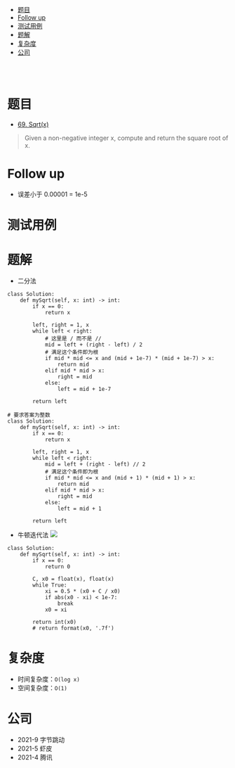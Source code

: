 - [题目](#题目)
- [Follow up](#follow-up)
- [测试用例](#测试用例)
- [题解](#题解)
- [复杂度](#复杂度)
- [公司](#公司)

</br></br>

# 题目
- [69. Sqrt(x)](https://leetcode.com/problems/sqrtx/)
> Given a non-negative integer x, compute and return the square root of x.

# Follow up
- 误差小于 0.00001 = 1e-5

# 测试用例

# 题解
- 二分法
```
class Solution:
    def mySqrt(self, x: int) -> int:
        if x == 0:
            return x
        
        left, right = 1, x
        while left < right:
            # 这里是 / 而不是 //
            mid = left + (right - left) / 2
            # 满足这个条件即为根
            if mid * mid <= x and (mid + 1e-7) * (mid + 1e-7) > x:
                return mid
            elif mid * mid > x:
                right = mid
            else:
                left = mid + 1e-7

        return left

# 要求答案为整数
class Solution:
    def mySqrt(self, x: int) -> int:
        if x == 0:
            return x
        
        left, right = 1, x
        while left < right:
            mid = left + (right - left) // 2
            # 满足这个条件即为根
            if mid * mid <= x and (mid + 1) * (mid + 1) > x:
                return mid
            elif mid * mid > x:
                right = mid
            else:
                left = mid + 1
            
        return left
```

- 牛顿迭代法
![](https://assets.leetcode-cn.com/solution-static/69/69_fig1.png)
```
class Solution:
    def mySqrt(self, x: int) -> int:
        if x == 0:
            return 0
        
        C, x0 = float(x), float(x)
        while True:
            xi = 0.5 * (x0 + C / x0)
            if abs(x0 - xi) < 1e-7:
                break
            x0 = xi
        
        return int(x0)
        # return format(x0, '.7f')
```

# 复杂度
- 时间复杂度：`O(log x)`
- 空间复杂度：`O(1)`

# 公司
- 2021-9 字节跳动
- 2021-5 虾皮
- 2021-4 腾讯